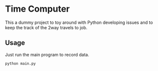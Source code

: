 # Time Computer

This a dummy project to toy around with Python developing issues and to keep the track of the 2way travels to job.

## Usage

Just run the main program to record data.

```bash
python main.py
```
